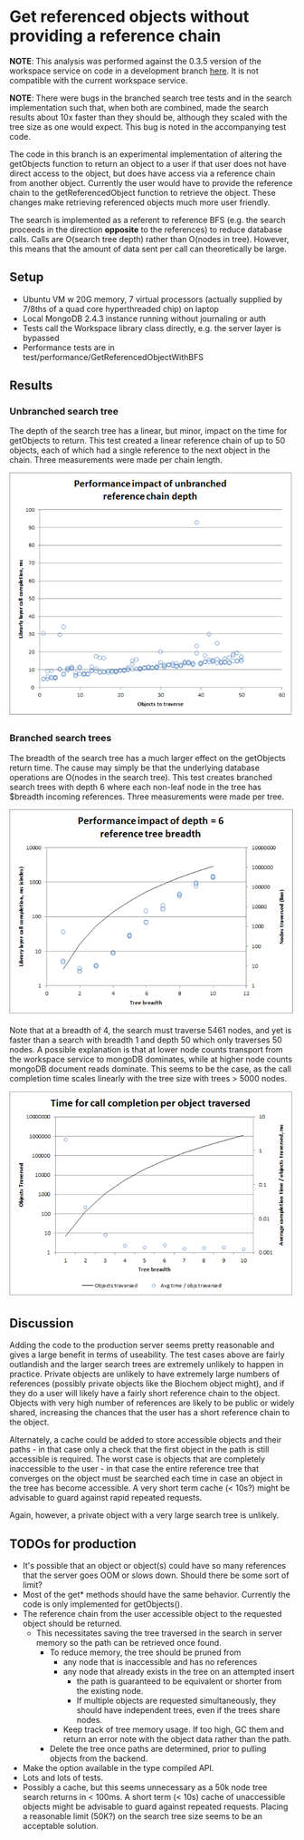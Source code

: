 Get referenced objects without providing a reference chain
==========================================================

**NOTE**: This analysis was performed against the 0.3.5 version of the workspace
service on code in a development branch [here](https://github.com/mrcreosote/workspace_deluxe/compare/5d790295cf0eb0c021b92e602fd5fd155a722a7a...dev-get_refs_BFS_expt?expand=1).
It is not compatible with the current workspace service. 

**NOTE**: There were bugs in the branched search tree tests and in the search implementation such
that, when both are combined, made the search results about 10x faster than they should be,
although they scaled with the tree size as one would expect. This bug is noted in the accompanying
test code.

The code in this branch is an experimental implementation of altering the
getObjects function to return an object to a user if that user does not have
direct access to the object, but does have access via a reference chain
from another object. Currently the user would have to provide the reference
chain to the getReferencedObject function to retrieve the object. These changes
make retrieving referenced objects much more user friendly.

The search is implemented as a referent to reference BFS (e.g. the search
proceeds in the direction **opposite** to the references) to reduce database
calls. Calls are O(search tree depth) rather than O(nodes in tree). However,
this means that the amount of data sent per call can theoretically be large.

Setup
-----
* Ubuntu VM w 20G memory, 7 virtual processors (actually supplied by 7/8ths of
  a quad core hyperthreaded chip) on laptop
* Local MongoDB 2.4.3 instance running without journaling or auth
* Tests call the Workspace library class directly, e.g. the server layer
  is bypassed
* Performance tests are in test/performance/GetReferencedObjectWithBFS

Results
-------

### Unbranched search tree

The depth of the search tree has a linear, but minor, impact on the time for
getObjects to return. This test created a linear reference chain of up to 50
objects, each of which had a single reference to the next object in the chain.
Three measurements were made per chain length.

![Linear chain test results](linearchain.png)

### Branched search trees

The breadth of the search tree has a much larger effect on the getObjects
return time. The cause may simply be that the underlying database operations are
O(nodes in the search tree). This test creates branched search trees with
depth 6 where each non-leaf node in the tree has $breadth incoming references.
Three measurements were made per tree.

![Branched search tree results](branchedsearchchain.png)

Note that at a breadth of 4, the search must traverse 5461 nodes, and yet is
faster than a search with breadth 1 and depth 50 which only traverses 50 nodes.
A possible explanation is that at lower node counts transport from the
workspace service to mongoDB dominates, while at higher node counts mongoDB
document reads dominate. This seems to be the case, as the call completion
time scales linearly with the tree size with trees > 5000 nodes.

![Branched search tree completion time per object](branchedtimeperobject.png)

Discussion
----------

Adding the code to the production server seems pretty reasonable and gives 
a large benefit in terms of useability. The test cases above are fairly
outlandish and the larger search trees are extremely unlikely to happen in
practice. Private objects are unlikely to have extremely large numbers of
references (possibly private objects like the Biochem object might), and if
they do a user will likely have a fairly short reference chain to the object.
Objects with very high number of references are likely to be public or widely
shared, increasing the chances that the user has a short reference chain to
the object.

Alternately, a cache could be added to store accessible objects and their
paths - in that case only a check that the first object in the path is still
accessible is required. The worst case is objects that are completely
inaccessible to the user - in that case the entire reference tree that
converges on the object must be searched each time in case an object in the
tree has become accessible. A very short term cache (< 10s?) might be
advisable to guard against rapid repeated requests.

Again, however, a private object with a very large search tree is unlikely.

TODOs for production
--------------------
* It's possible that an object or object(s) could have so many references
  that the server goes OOM or slows down. Should there be some sort of limit?
* Most of the get* methods should have the same behavior. Currently the code
  is only implemented for getObjects().
* The reference chain from the user accessible object to the requested object
  should be returned.
  * This necessitates saving the tree traversed in the search in server memory
    so the path can be retrieved once found.
    * To reduce memory, the tree should be pruned from
      * any node that is inaccessible and has no references
      * any node that already exists in the tree on an attempted insert
        * the path is guaranteed to be equivalent or shorter from the
          existing node.
        * If multiple objects are requested simultaneously, they should have
          independent trees, even if the trees share nodes.
      * Keep track of tree memory usage. If too high, GC them and return an
        error note with the object data rather than the path.
    * Delete the tree once paths are determined, prior to pulling objects from
      the backend.
* Make the option available in the type compiled API.
* Lots and lots of tests.
* Possibly a cache, but this seems unnecessary as a 50k node tree search
  returns in < 100ms. A short term (< 10s) cache of unaccessible objects might
  be advisable to guard against repeated requests. Placing a reasonable limit
  (50K?) on the search tree size seems to be an acceptable solution.

